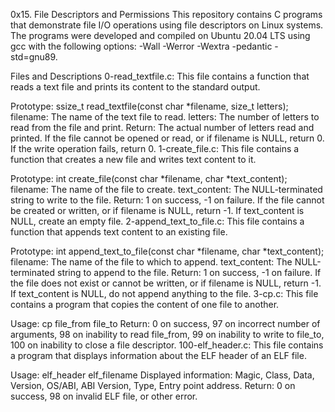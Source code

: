 0x15. File Descriptors and Permissions
This repository contains C programs that demonstrate file I/O operations using file descriptors on Linux systems. The programs were developed and compiled on Ubuntu 20.04 LTS using gcc with the following options: -Wall -Werror -Wextra -pedantic -std=gnu89.

Files and Descriptions
0-read_textfile.c: This file contains a function that reads a text file and prints its content to the standard output.

Prototype: ssize_t read_textfile(const char *filename, size_t letters);
filename: The name of the text file to read.
letters: The number of letters to read from the file and print.
Return: The actual number of letters read and printed. If the file cannot be opened or read, or if filename is NULL, return 0. If the write operation fails, return 0.
1-create_file.c: This file contains a function that creates a new file and writes text content to it.

Prototype: int create_file(const char *filename, char *text_content);
filename: The name of the file to create.
text_content: The NULL-terminated string to write to the file.
Return: 1 on success, -1 on failure. If the file cannot be created or written, or if filename is NULL, return -1. If text_content is NULL, create an empty file.
2-append_text_to_file.c: This file contains a function that appends text content to an existing file.

Prototype: int append_text_to_file(const char *filename, char *text_content);
filename: The name of the file to which to append.
text_content: The NULL-terminated string to append to the file.
Return: 1 on success, -1 on failure. If the file does not exist or cannot be written, or if filename is NULL, return -1. If text_content is NULL, do not append anything to the file.
3-cp.c: This file contains a program that copies the content of one file to another.

Usage: cp file_from file_to
Return: 0 on success, 97 on incorrect number of arguments, 98 on inability to read file_from, 99 on inability to write to file_to, 100 on inability to close a file descriptor.
100-elf_header.c: This file contains a program that displays information about the ELF header of an ELF file.

Usage: elf_header elf_filename
Displayed information: Magic, Class, Data, Version, OS/ABI, ABI Version, Type, Entry point address.
Return: 0 on success, 98 on invalid ELF file, or other error.
